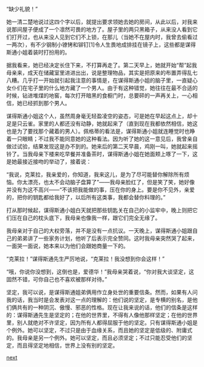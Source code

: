 
“缺少礼貌！”

她一清二楚地说过这四个字以后，就提出要求领她去她的房间，从此以后，对我来说那间屋子便成了一个凛然可畏的地方了。屋子里的两只黑箱子，从来没人看到它们打开过，也从来没人见到它们不上锁，在那儿（当她不在屋内时，我曾去偷看过一两次），有不少钢制小镣铐和铆钉[1]令人生畏地成排挂在镜子上，这些都是谋得斯通小姐着装时打扮用的。

据我看来，她已经决定长住下来，不打算再走了。第二天早上，她就开始“帮”起我母亲来，成天在储藏室里进进出出，说是整理物品，其实是把原来的布置弄得乱七八糟。几乎打一开始就引起我注意的事情是，在谋得斯通小姐的脑子里，一直疑心女仆们在宅子里的什么地方藏了一个男人。由于有这种错觉，她往往在最不合适的时候，钻进堆煤的地窖，每次打开暗黑的食橱门时，总要砰的一声再关上，一心相信，她已经抓到那个男人。

谋得斯通小姐这个人，虽然周身毫无轻盈凌空的姿态，可是她在早起这点上，却十足是只云雀。家里的人都还没有动静，她就起来了（直到现在我都依然相信，她这也是为了要找那个藏着的男人）。佩格蒂的看法是，谋得斯通小姐就连睡觉时也睁着一只眼睛；不过我不能同意她的这种看法。因为听了她的这一意见后，我曾亲自做过试验，结果发现这是办不到的。她来后的第二天早晨，鸡刚一叫，她就起来摇铃了。当我母亲下楼来吃早餐并准备茶时，谋得斯通小姐在她面颊上啄了一下，这是她最接近接吻的举动了，接着说：

“我说，克莱拉，我亲爱的，你知道，我来这儿，是为了尽可能替你解除所有烦恼。你太漂亮，也太不会动脑子盘算了”——我母亲脸红了，但是笑了笑，她好像并没有为这不高兴——“不该把我能做的事，压在你的身上。要是你不见外，亲爱的，把你的钥匙都给我好了，以后所有这类事，我都会替你料理的。”

打从那时候起，谋得斯通小姐白天就把那些钥匙关在自己的小监牢中，晚上则把它们压在自己的枕头底下，我母亲也像我一样，跟它们完全无缘了。

我母亲对于自己的大权旁落，并不是没有一点抗议。一天晚上，谋得斯通小姐跟自己的弟弟讲了一些家务计划，他听了后表示完全赞同。这时我母亲突然哭了起来，一面哭一面说，她本来以为他们会跟她商量一下的。

“克莱拉！”谋得斯通先生严厉地说，“克莱拉！我没想到你会这样！”

“哦，你说你没想到，这倒也是，爱德华！”我母亲哭着说，“你对我大谈坚定，这固然不错，可你自己也不喜欢被那样对待。”

坚定，我可以说，是谋得斯通姐弟俩用作立身处世的重要信条。然而，如果有人问我的话，我当时是会发表对这一点的理解的：他们说的坚定，是专横的别名，是他们俩共有的一种阴沉、傲慢、邪恶的性格。现在让我来说的话，他们的信条是这样的：谋得斯通先生是坚定的；在他的世界里，不得有人像他那样坚定；在他的世界里，别人就绝对不许坚定，因为所有人都得屈服于他的坚定。只有谋得斯通小姐是个例外。她可以坚定，不过只是由于血缘关系，而且她的坚定是低级的、附庸式的。我母亲是另一个例外。她可以坚定，而且必须坚定；不过只能忍受他们的坚定，而且得坚定地相信，世界上没有别的坚定。

[next](page57)